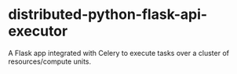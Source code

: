 # distributed-python-flask-api-executor
A Flask app integrated with Celery to execute tasks over a cluster of resources/compute units.
